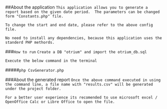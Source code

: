 ##About the application
``This application allows you to generate a report based on the given date period. 
The parameters can be changed form "Constants.php" file.``

``To change the start and end date, please refer to the above config file.``

``No need to install any dependencies, because this application uses the standerd PHP methords.``

###`How to run`
`Create a DB "otrium" and import the otrium_db.sql`

`Execute the below command in the terminal`

#####`php CsvGenerator.php`

###About the generated report
`Once the above command executed in using the command line, a file name with "results.csv" will be generated under the project folder. `

`For a better user experience its recomended to use microsoft excel / OpenOffice Calc or Libre Office to open the file.`